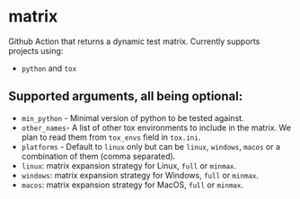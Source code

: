 # matrix

Github Action that returns a dynamic test matrix. Currently supports projects
using:

* `python` and `tox`

## Supported arguments, all being optional:

* `min_python` - Minimal version of python to be tested against.
* `other_names`- A list of other tox environments to include in the matrix. We
  plan to read them from `tox_envs` field in `tox.ini`.
* `platforms` - Default to `linux` only but can be `linux`, `windows`, `macos`
   or a combination of them (comma separated).
* `linux`: matrix expansion strategy for Linux, `full` or `minmax`.
* `windows`: matrix expansion strategy for Windows, `full` or `minmax`.
* `macos`: matrix expansion strategy for MacOS, `full` or `minmax`.
